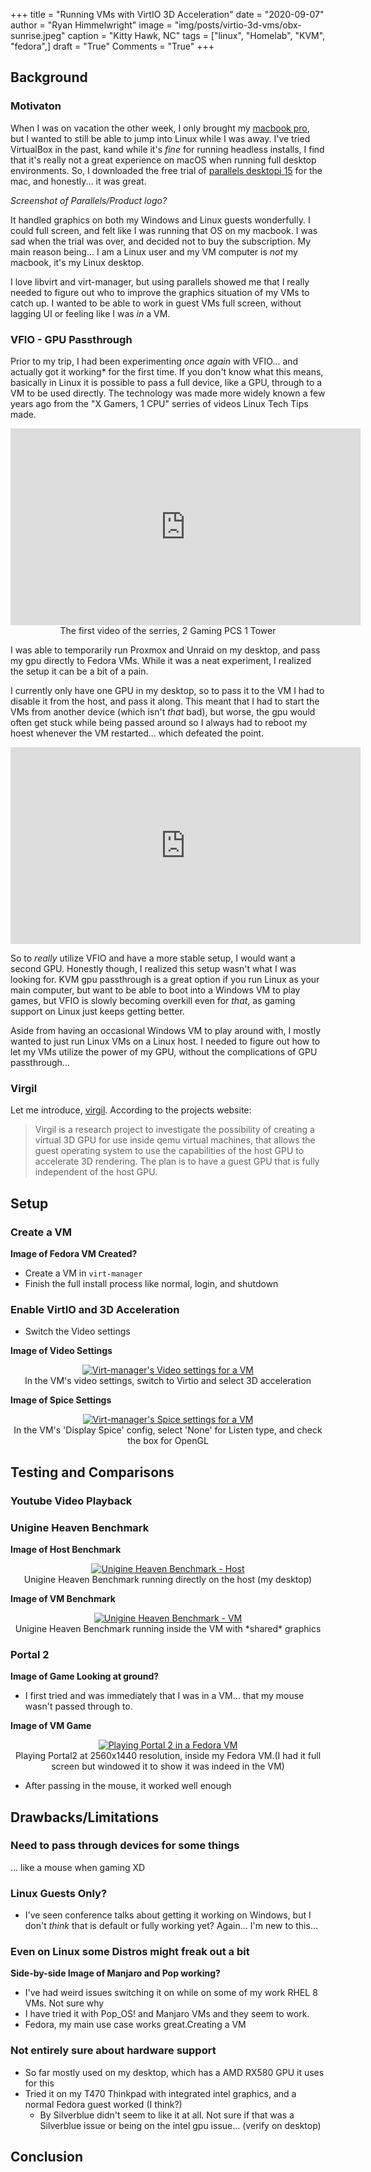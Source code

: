 +++
title   = "Running VMs with VirtIO 3D Acceleration"
date    = "2020-09-07"
author  = "Ryan Himmelwright"
image   = "img/posts/virtio-3d-vms/obx-sunrise.jpeg"
caption = "Kitty Hawk, NC"
tags    = ["linux", "Homelab", "KVM", "fedora",]
draft   = "True"
Comments = "True"
+++

<!--more-->


## Background

### Motivaton

When I was on vacation the other week, I only brought my [macbook
pro](http://ryan.himmelwright.net/post/new-2019-16inch-mbp/), but I
wanted to still be able to jump into Linux while I was away. I've tried
VirtualBox in the past, kand while it's *fine* for running headless installs, I
find that it's really not a great experience on macOS when running full desktop
environments. So, I downloaded the free trial of [parallels desktopi
15](https://www.parallels.com/blogs/just-released-parallels-desktop-for-mac/)
for the mac, and honestly... it was great.

*Screenshot of Parallels/Product logo?*

It handled graphics on both my Windows and Linux guests wonderfully. I could
full screen, and felt like I was running that OS on my macbook. I was sad when
the trial was over, and decided not to buy the subscription. My main reason
being... I am a Linux user and my VM computer is *not* my macbook, it's my
Linux desktop.

I love libvirt and virt-manager, but using parallels showed me that I really
needed to figure out who to improve the graphics situation of my VMs to catch
up. I wanted to be able to work in guest VMs full screen, without lagging
UI or feeling like I was *in* a VM.

### VFIO - GPU Passthrough

Prior to my trip, I had been experimenting *once again* with VFIO... and
actually got it working* for the first time. If you don't know what this means,
basically in Linux it is possible to pass a full device, like a GPU, through to
a VM to be used directly. The technology was made more widely known a few years
ago from the "X Gamers, 1 CPU" serries of videos Linux Tech Tips made.

<center>
<iframe width="560" height="315" src="https://www.youtube.com/embed/LuJYMCbIbPk" frameborder="0" allow="accelerometer; autoplay; encrypted-media; gyroscope; picture-in-picture" allowfullscreen></iframe>
<div class="caption">The first video of the serries, 2 Gaming PCS 1 Tower</div>
</center>


I was able to temporarily run
Proxmox and Unraid on my desktop, and pass my gpu directly to Fedora VMs.
While it was a neat experiment, I realized the setup it can be a bit of a pain.

I currently only have one GPU in my desktop, so to pass it to the VM I had to
disable it from the host, and pass it along. This meant that I had to start the
VMs from another device (which isn't *that* bad), but worse, the gpu would
often get stuck while being passed around so I always had to reboot my hoest
whenever the VM restarted... which defeated the point.

<center>
<iframe width="560" height="315" src="https://www.youtube.com/embed/6T_-HMkgxt0" frameborder="0" allow="accelerometer; autoplay; encrypted-media; gyroscope; picture-in-picture" allowfullscreen></iframe>
</center>


So to *really* utilize VFIO and have a more stable setup, I would want a second
GPU. Honestly though, I realized this setup wasn't what I was looking for. KVM
gpu passthrough is a great option if you run Linux as your main computer, but
want to be able to boot into a Windows VM to play games, but VFIO is slowly
becoming overkill even for *that*, as gaming support on Linux just keeps
getting better.

Aside from having an occasional Windows VM to play around with, I mostly wanted
to just run Linux VMs on a Linux host. I needed to figure out how to let my VMs
utilize the power of my GPU, without the complications of GPU passthrough...

### Virgil

Let me introduce, [virgil](https://virgil3d.github.io). According to the
projects website:

>Virgil is a research project to investigate the possibility of creating a virtual 3D GPU for use inside qemu virtual machines, that allows the guest operating system to use the capabilities of the host GPU to accelerate 3D rendering. The plan is to have a guest GPU that is fully independent of the host GPU.

## Setup

### Create a VM
**Image of Fedora VM Created?**

- Create a VM in `virt-manager`
- Finish the full install process like normal, login, and shutdown


### Enable VirtIO and 3D Acceleration
- Switch the Video settings

**Image of Video Settings**
<center>
<a href="img/posts/virtio-3d-vms/video_config_post.png">
<img alt="Virt-manager's Video settings for a VM" src="/img/posts/virtio-3d-vms/video_config_post.png" style="max-width: 100%;"/></a>
<div class="caption">In the VM's video settings, switch to Virtio and select 3D
acceleration</div>
</center>

**Image of Spice Settings**
<center>
<a href="img/posts/virtio-3d-vms/display_spice_config_post.png">
<img alt="Virt-manager's Spice settings for a VM" src="/img/posts/virtio-3d-vms/display_spice_config_post.png" style="max-width: 100%;"/></a>
<div class="caption">In the VM's 'Display Spice' config, select 'None' for
Listen type, and check the box for OpenGL</div>
</center>


## Testing and Comparisons

### Youtube Video Playback


### Unigine Heaven Benchmark
**Image of Host Benchmark**
<center>
<a href="img/posts/virtio-3d-vms/unigine_heaven_score_host_export.png">
<img alt="Unigine Heaven Benchmark - Host" src="/img/posts/virtio-3d-vms/unigine_heaven_score_host_export.png" style="max-width: 100%;"/></a>
<div class="caption">Unigine Heaven Benchmark running directly on the host (my
desktop)</div>
</center>

**Image of VM Benchmark**
<center>
<a href="img/posts/virtio-3d-vms/unigine_heaven_score_vm_export.png">
<img alt="Unigine Heaven Benchmark - VM" src="/img/posts/virtio-3d-vms/unigine_heaven_score_vm.png" style="max-width: 100%;"/></a>
<div class="caption">Unigine Heaven Benchmark running inside the VM with
*shared* graphics</div>
</center>


### Portal 2

**Image of Game Looking at ground?**

- I first tried and was immediately that I was in a VM... that my mouse wasn't
    passed through to.


**Image of VM Game**

<center>
<a href="img/posts/virtio-3d-vms/portal2_window.png">
<img alt="Playing Portal 2 in a Fedora VM" src="/img/posts/virtio-3d-vms/portal2_window.png" style="max-width: 100%;"/></a>
<div class="caption">Playing Portal2 at 2560x1440 resolution, inside my Fedora
VM.(I had it full screen but windowed it to show it was indeed in the VM)</div>
</center>

- After passing in the mouse, it worked well enough


## Drawbacks/Limitations

### Need to pass through devices for some things
... like a mouse when gaming XD

### Linux Guests Only?
- I've seen conference talks about getting it working on Windows, but I don't *think* that is default or fully working yet? Again... I'm new to this...

### Even on Linux some Distros might freak out a bit

**Side-by-side Image of Manjaro and Pop working?**

- I've had weird issues switching it on while on some of my work RHEL 8 VMs. Not sure why
- I have tried it with Pop_OS! and Manjaro VMs and they seem to work.
- Fedora, my main use case works great.Creating a VM

### Not entirely sure about hardware support
- So far mostly used on my desktop, which has a AMD RX580 GPU it uses for this
- Tried it on my T470 Thinkpad with integrated intel graphics, and a normal Fedora guest worked (I think?)
    - By Silverblue didn't seem to like it at all. Not sure if that was a Silverblue issue or being on the intel gpu issue... (verify on desktop)

## Conclusion

